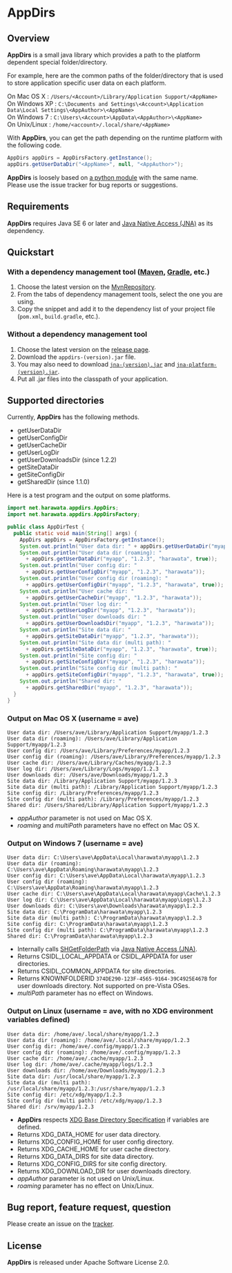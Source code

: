 AppDirs
=======

## Overview

__AppDirs__ is a small java library which provides a path to the platform dependent special folder/directory. 

For example, here are the common paths of the folder/directory that is used to store application specific user data on each platform.

On Mac OS X : ```/Users/<Account>/Library/Application Support/<AppName>```  
On Windows XP : ```C:\Documents and Settings\<Account>\Application Data\Local Settings\<AppAuthor>\<AppName>```  
On Windows 7 : ```C:\Users\<Account>\AppData\<AppAuthor>\<AppName>```  
On Unix/Linux : ```/home/<account>/.local/share/<AppName>```  

With __AppDirs__, you can get the path depending on the runtime platform with the following code.

``` java
AppDirs appDirs = AppDirsFactory.getInstance();
appDirs.getUserDataDir("<AppName>", null, "<AppAuthor>");
```
__AppDirs__ is loosely based on [a python module](https://github.com/ActiveState/appdirs) with the same name.  
Please use the issue tracker for bug reports or suggestions.

## Requirements

__AppDirs__ requires Java SE 6 or later and [Java Native Access (JNA)](https://github.com/twall/jna) as its dependency.

## Quickstart

### With a dependency management tool ([Maven](https://maven.apache.org/), [Gradle](https://gradle.org/), etc.)

1. Choose the latest version on the [MvnRepository](https://mvnrepository.com/artifact/net.harawata/appdirs).
2. From the tabs of dependency management tools, select the one you are using.
3. Copy the snippet and add it to the dependency list of your project file (`pom.xml`, `build.gradle`, etc.).

### Without a dependency management tool

1. Choose the latest version on the [release page](https://github.com/harawata/appdirs/releases).
2. Download the `appdirs-(version).jar` file.
3. You may also need to download [`jna-(version).jar`](https://mvnrepository.com/artifact/net.java.dev.jna/jna) and [`jna-platform-(version).jar`](https://mvnrepository.com/artifact/net.java.dev.jna/jna-platform).
4. Put all .jar files into the classpath of your application.

## Supported directories

Currently, __AppDirs__ has the following methods.

- getUserDataDir
- getUserConfigDir
- getUserCacheDir
- getUserLogDir
- getUserDownloadsDir (since 1.2.2)
- getSiteDataDir
- getSiteConfigDir
- getSharedDir (since 1.1.0)

Here is a test program and the output on some platforms.

```java
import net.harawata.appdirs.AppDirs;
import net.harawata.appdirs.AppDirsFactory;

public class AppDirTest {
  public static void main(String[] args) {
    AppDirs appDirs = AppDirsFactory.getInstance();
    System.out.println("User data dir: " + appDirs.getUserDataDir("myapp", "1.2.3", "harawata"));
    System.out.println("User data dir (roaming): "
      + appDirs.getUserDataDir("myapp", "1.2.3", "harawata", true));
    System.out.println("User config dir: "
      + appDirs.getUserConfigDir("myapp", "1.2.3", "harawata"));
    System.out.println("User config dir (roaming): "
      + appDirs.getUserConfigDir("myapp", "1.2.3", "harawata", true));
    System.out.println("User cache dir: "
      + appDirs.getUserCacheDir("myapp", "1.2.3", "harawata"));
    System.out.println("User log dir: "
      + appDirs.getUserLogDir("myapp", "1.2.3", "harawata"));
    System.out.println("User downloads dir: "
      + appDirs.getUserDownloadsDir("myapp", "1.2.3", "harawata"));
    System.out.println("Site data dir: "
      + appDirs.getSiteDataDir("myapp", "1.2.3", "harawata"));
    System.out.println("Site data dir (multi path): "
      + appDirs.getSiteDataDir("myapp", "1.2.3", "harawata", true));
    System.out.println("Site config dir: "
      + appDirs.getSiteConfigDir("myapp", "1.2.3", "harawata"));
    System.out.println("Site config dir (multi path): "
      + appDirs.getSiteConfigDir("myapp", "1.2.3", "harawata", true));
    System.out.println("Shared dir: "
      + appDirs.getSharedDir("myapp", "1.2.3", "harawata"));
  }
}
```

### Output on Mac OS X (username = ave)

```
User data dir: /Users/ave/Library/Application Support/myapp/1.2.3
User data dir (roaming): /Users/ave/Library/Application Support/myapp/1.2.3
User config dir: /Users/ave/Library/Preferences/myapp/1.2.3
User config dir (roaming): /Users/ave/Library/Preferences/myapp/1.2.3
User cache dir: /Users/ave/Library/Caches/myapp/1.2.3
User log dir: /Users/ave/Library/Logs/myapp/1.2.3
User downloads dir: /Users/ave/Downloads/myapp/1.2.3
Site data dir: /Library/Application Support/myapp/1.2.3
Site data dir (multi path): /Library/Application Support/myapp/1.2.3
Site config dir: /Library/Preferences/myapp/1.2.3
Site config dir (multi path): /Library/Preferences/myapp/1.2.3
Shared dir: /Users/Shared/Library/Application Support/myapp/1.2.3
```
- _appAuthor_ parameter is not used on Mac OS X.
- _roaming_ and _multiPath_ parameters have no effect on Mac OS X.

### Output on Windows 7 (username = ave)
```
User data dir: C:\Users\ave\AppData\Local\harawata\myapp\1.2.3
User data dir (roaming): C:\Users\ave\AppData\Roaming\harawata\myapp\1.2.3
User config dir: C:\Users\ave\AppData\Local\harawata\myapp\1.2.3
User config dir (roaming): C:\Users\ave\AppData\Roaming\harawata\myapp\1.2.3
User cache dir: C:\Users\ave\AppData\Local\harawata\myapp\Cache\1.2.3
User log dir: C:\Users\ave\AppData\Local\harawata\myapp\Logs\1.2.3
User downloads dir: C:\Users\ave\Downloads\harawata\myapp\1.2.3
Site data dir: C:\ProgramData\harawata\myapp\1.2.3
Site data dir (multi path): C:\ProgramData\harawata\myapp\1.2.3
Site config dir: C:\ProgramData\harawata\myapp\1.2.3
Site config dir (multi path): C:\ProgramData\harawata\myapp\1.2.3
Shared dir: C:\ProgramData\harawata\myapp\1.2.3
```
- Internally calls [SHGetFolderPath](http://msdn.microsoft.com/en-us/library/bb762181%28VS.85%29.aspx) via [Java Native Access (JNA)](https://github.com/twall/jna).
 - Returns CSIDL_LOCAL_APPDATA or CSIDL_APPDATA for user directories.
 - Returns CSIDL_COMMON_APPDATA for site directories.
 - Returns KNOWNFOLDERID `374DE290-123F-4565-9164-39C4925E467B` for user downloads directory. Not supported on pre-Vista OSes.
- _multiPath_ parameter has no effect on Windows.

### Output on Linux (username = ave, with no XDG environment variables defined)
```
User data dir: /home/ave/.local/share/myapp/1.2.3
User data dir (roaming): /home/ave/.local/share/myapp/1.2.3
User config dir: /home/ave/.config/myapp/1.2.3
User config dir (roaming): /home/ave/.config/myapp/1.2.3
User cache dir: /home/ave/.cache/myapp/1.2.3
User log dir: /home/ave/.cache/myapp/logs/1.2.3
User downloads dir: /home/ave/Downloads/myapp/1.2.3
Site data dir: /usr/local/share/myapp/1.2.3
Site data dir (multi path): /usr/local/share/myapp/1.2.3:/usr/share/myapp/1.2.3
Site config dir: /etc/xdg/myapp/1.2.3
Site config dir (multi path): /etc/xdg/myapp/1.2.3
Shared dir: /srv/myapp/1.2.3
```

- __AppDirs__ respects [XDG Base Directory Specification](http://standards.freedesktop.org/basedir-spec/basedir-spec-latest.html) if variables are defined.
 - Returns XDG_DATA_HOME for user data directory.
 - Returns XDG_CONFIG_HOME for user config directory.
 - Returns XDG_CACHE_HOME for user cache directory.
 - Returns XDG_DATA_DIRS for site data directory.
 - Returns XDG_CONFIG_DIRS for site config directory.
 - Returns XDG_DOWNLOAD_DIR for user downloads directory.
- _appAuthor_ parameter is not used on Unix/Linux.
- _roaming_ parameter has no effect on Unix/Linux.

## Bug report, feature request, question

Please create an issue on the [tracker](https://github.com/harawata/appdirs/issues).

## License

__AppDirs__ is released under Apache Software License 2.0.
